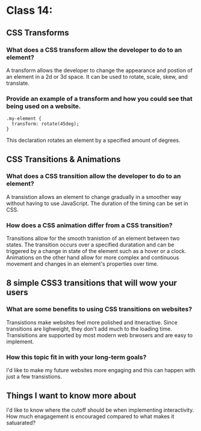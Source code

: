 # Class 14: 

## CSS Transforms

### What does a CSS transform allow the developer to do to an element?
A transform allows the developer to change the appearance and postion of an element in a 2d or 3d space. It can be used to rotate, scale, skew, and translate.

### Provide an example of a transform and how you could see that being used on a website.
```
.my-element {
  transform: rotate(45deg);
}
```
This declaration rotates an element by a specified amount of degrees.

## CSS Transitions & Animations

### What does a CSS transition allow the developer to do to an element?
A transistion allows an element to change gradually in a smoother way without having to use JavaScript. The duration of the timing can be set in CSS.

### How does a CSS animation differ from a CSS transition?
Transitions allow for the smooth tranistion of an element between two states. The transition occurs over a specified duratation and can be triggered by a change in state of the element such as a hover or a clock. Animations on the other hand allow for more complex and continuous movement and changes in an element's properties over time.

## 8 simple CSS3 transitions that will wow your users

### What are some benefits to using CSS transitions on websites?
Transistions make websites feel more polished and itneractive. Since transitions are lighweight, they don't add much to the loading time. Transisitions are supported by most modern web brwosers and are easy to implement. 

### How this topic fit in with your long-term goals?
I'd like to make my future websites more engaging and this can happen with just a few transistions. 

 ## Things I want to know more about
 I'd like to know where the cutoff should be when implementing interactivity. How much enagagement is encouraged compared to what makes it satuarated? 